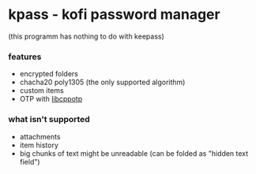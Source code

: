 # kpass - kofi password manager

(this programm has nothing to do with keepass)

### features
- encrypted folders
- chacha20 poly1305 (the only supported algorithm)
- custom items
- OTP with [libcppotp](https://github.com/RavuAlHemio/cpptotp/tree/master)

### what isn't supported
- attachments
- item history
- big chunks of text might be unreadable (can be folded as "hidden text field")
